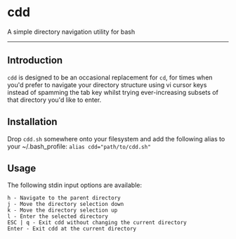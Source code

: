 # cdd

A simple directory navigation utility for bash

* * *

## Introduction

`cdd` is designed to be an occasional replacement for `cd`, for times when you'd prefer to navigate your directory structure using vi cursor keys instead of spamming the tab key whilst trying ever-increasing subsets of that directory you'd like to enter.

## Installation

Drop `cdd.sh` somewhere onto your filesystem and add the following alias to your ~/.bash_profile: `alias cdd="path/to/cdd.sh"`

## Usage

The following stdin input options are available:

    h - Navigate to the parent directory
    j - Move the directory selection down
    k - Move the directory selection up
    l - Enter the selected directory
    ESC | q - Exit cdd without changing the current directory
    Enter - Exit cdd at the current directory